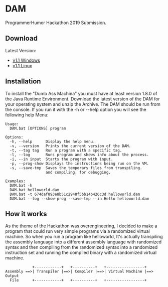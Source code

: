 # DAM
ProgrammerHumor Hackathon 2019 Submission.

## Download

Latest Version:
 * [v1.1 Windows](https://github.com/Sam36502/DAM/blob/master/releases/v1.1/DAM_1.0_win.zip)
 * [v1.1 Linux](https://github.com/Sam36502/DAM/blob/master/releases/v1.1/DAM_1.0_lin.zip)

## Installation
To install the "Dumb Ass Machina" you must have
at least version 1.8.0 of the Java Runtime Environment.
Download the latest version of the DAM for your operating system and unzip the Archive.
The DAM should be run from the console. If you run it with the -h or --help option you will
see the following help Menu:

```
Usage:
  DAM.bat [OPTIONS] program

Options:
  -h, --help      Display the help menu.
  -v, --version   Prints the current version of the DAM.
  -t, --tag tag   Run a program with a specific tag.
  -l, --log       Runs program and shows info about the process.
  -i, --in input  Starts the program with input.
  -p, --prog-show Displays the instructions being run on the VM.
  -s, --save-tmp  Saves the temporary files from transpiling.
                  and compiling, for debugging.

Examples:
  DAM.bat -h
  DAM.bat helloworld.dam
  DAM.bat -t 674daf093e8b51c2948f5bb14b426c3d helloworld.dam
  DAM.bat --log --show-prog --save-tmp --in Hello helloworld.dam
```

## How it works
As the theme of the Hackathon was overengineering, I decided to make a program that could
run very simple programs via a randomized virtual machine. So when you run a program like
helloworld, It's actually transpiling the assembly language into a different assembly language with
randomized syntax and then compiling from the randomized syntax into a randomized instruction set
and running the compiled binary with a randomized virtual machine.
```
            +------------+   +----------+   +-----------------+
Assembly ==>| Transpiler |==>| Compiler |==>| Virtual Machine |==> Output
  File      +------------+   +----------+   +-----------------+
```

